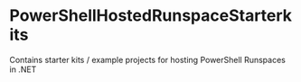 # PowerShellHostedRunspaceStarterkits
Contains starter kits / example projects for hosting PowerShell Runspaces in .NET
